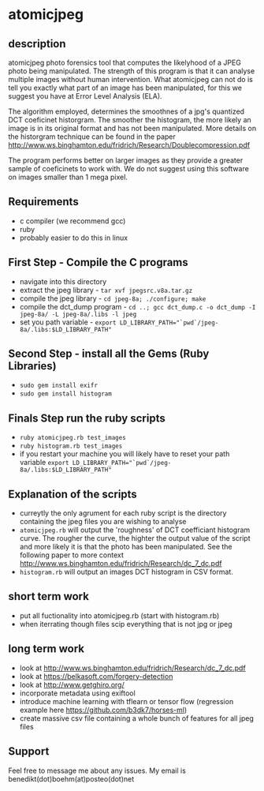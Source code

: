 # atomicjpeg
## description
atomicjpeg photo forensics tool that computes the likelyhood of a JPEG photo being manipulated. The strength of this program is that it can analyse multiple images without human intervention. What atomicjpeg can not do is tell you exactly what part of an image has been manipulated, for this we suggest you have at Error Level Analysis (ELA).  

The algorithm employed, determines the smoothnes of a jpg's quantized DCT coeficinet historgram. The smoother the histogram, the more likely an image is in its original format and has not been manipulated. More details on the historgram technique can be found in the paper http://www.ws.binghamton.edu/fridrich/Research/Doublecompression.pdf  

The program performs better on larger images as they provide a greater sample of coeficinets to work with. We do not suggest using this software on images smaller than 1 mega pixel.  




## Requirements
* c compiler (we recommend gcc)
* ruby
* probably easier to do this in linux

## First Step - Compile the C programs
* navigate into this directory
* extract the jpeg library - `tar xvf jpegsrc.v8a.tar.gz`
* compile the jpeg library - `cd jpeg-8a; ./configure; make`
* compile the dct_dump program - `cd ..; gcc dct_dump.c -o dct_dump -I jpeg-8a/ -L jpeg-8a/.libs -l jpeg`
* set you path variable - ``export LD_LIBRARY_PATH="`pwd`/jpeg-8a/.libs:$LD_LIBRARY_PATH"``

## Second Step - install all the Gems (Ruby Libraries)

* `sudo gem install exifr`
* `sudo gem install histogram`

## Finals Step run the ruby scripts

* `ruby atomicjpeg.rb test_images`
* `ruby histogram.rb test_images`
* if you restart your machine you will likely have to reset your path variable ``export LD_LIBRARY_PATH="`pwd`/jpeg-8a/.libs:$LD_LIBRARY_PATH"``

## Explanation of the scripts
* curreytly the only agrument for each ruby script is the directory containing the jpeg files you are wishing to analyse
* `atomicjpeg.rb` will output the 'roughness' of DCT coefficiant histogram curve. The rougher the curve, the highter the output value of the script and more likely it is that the photo has been manipulated. See the following paper to more context http://www.ws.binghamton.edu/fridrich/Research/dc_7_dc.pdf
* `histogram.rb` will output an images DCT histogram in CSV format.

## short term work
* put all fuctionality into atomicjpeg.rb (start with histogram.rb)
* when iterrating though files scip everything that is not jpg or jpeg


## long term work
* look at http://www.ws.binghamton.edu/fridrich/Research/dc_7_dc.pdf
* look at https://belkasoft.com/forgery-detection
* look at http://www.getghiro.org/
* incorporate metadata using exiftool
* introduce machine learning with tflearn or tensor flow (regression example here https://github.com/b3dk7/horses-ml)
* create massive csv file containing a whole bunch of features for all jpeg files

## Support
Feel free to message me about any issues. My email is benedikt(dot)boehm(at)posteo(dot)net
